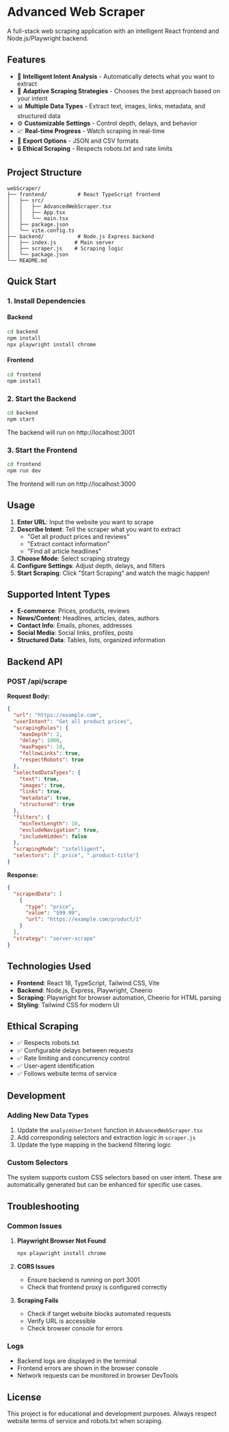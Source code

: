 # Advanced Web Scraper

A full-stack web scraping application with an intelligent React frontend and Node.js/Playwright backend.

## Features

- 🧠 **Intelligent Intent Analysis** - Automatically detects what you want to extract
- 🎯 **Adaptive Scraping Strategies** - Chooses the best approach based on your intent
- 📊 **Multiple Data Types** - Extract text, images, links, metadata, and structured data
- ⚙️ **Customizable Settings** - Control depth, delays, and behavior
- 📈 **Real-time Progress** - Watch scraping in real-time
- 💾 **Export Options** - JSON and CSV formats
- 🔒 **Ethical Scraping** - Respects robots.txt and rate limits

## Project Structure

```
webScraper/
├── frontend/          # React TypeScript frontend
│   ├── src/
│   │   ├── AdvancedWebScraper.tsx
│   │   ├── App.tsx
│   │   └── main.tsx
│   ├── package.json
│   └── vite.config.ts
├── backend/           # Node.js Express backend
│   ├── index.js      # Main server
│   ├── scraper.js    # Scraping logic
│   └── package.json
└── README.md
```

## Quick Start

### 1. Install Dependencies

#### Backend
```bash
cd backend
npm install
npx playwright install chrome
```

#### Frontend
```bash
cd frontend
npm install
```

### 2. Start the Backend
```bash
cd backend
npm start
```
The backend will run on http://localhost:3001

### 3. Start the Frontend
```bash
cd frontend
npm run dev
```
The frontend will run on http://localhost:3000

## Usage

1. **Enter URL**: Input the website you want to scrape
2. **Describe Intent**: Tell the scraper what you want to extract
   - "Get all product prices and reviews"
   - "Extract contact information"
   - "Find all article headlines"
3. **Choose Mode**: Select scraping strategy
4. **Configure Settings**: Adjust depth, delays, and filters
5. **Start Scraping**: Click "Start Scraping" and watch the magic happen!

## Supported Intent Types

- **E-commerce**: Prices, products, reviews
- **News/Content**: Headlines, articles, dates, authors
- **Contact Info**: Emails, phones, addresses
- **Social Media**: Social links, profiles, posts
- **Structured Data**: Tables, lists, organized information

## Backend API

### POST /api/scrape

**Request Body:**
```json
{
  "url": "https://example.com",
  "userIntent": "Get all product prices",
  "scrapingRules": {
    "maxDepth": 2,
    "delay": 1000,
    "maxPages": 10,
    "followLinks": true,
    "respectRobots": true
  },
  "selectedDataTypes": {
    "text": true,
    "images": true,
    "links": true,
    "metadata": true,
    "structured": true
  },
  "filters": {
    "minTextLength": 10,
    "excludeNavigation": true,
    "includeHidden": false
  },
  "scrapingMode": "intelligent",
  "selectors": [".price", ".product-title"]
}
```

**Response:**
```json
{
  "scrapedData": [
    {
      "type": "price",
      "value": "$99.99",
      "url": "https://example.com/product/1"
    }
  ],
  "strategy": "server-scrape"
}
```

## Technologies Used

- **Frontend**: React 18, TypeScript, Tailwind CSS, Vite
- **Backend**: Node.js, Express, Playwright, Cheerio
- **Scraping**: Playwright for browser automation, Cheerio for HTML parsing
- **Styling**: Tailwind CSS for modern UI

## Ethical Scraping

- ✅ Respects robots.txt
- ✅ Configurable delays between requests
- ✅ Rate limiting and concurrency control
- ✅ User-agent identification
- ✅ Follows website terms of service

## Development

### Adding New Data Types

1. Update the `analyzeUserIntent` function in `AdvancedWebScraper.tsx`
2. Add corresponding selectors and extraction logic in `scraper.js`
3. Update the type mapping in the backend filtering logic

### Custom Selectors

The system supports custom CSS selectors based on user intent. These are automatically generated but can be enhanced for specific use cases.

## Troubleshooting

### Common Issues

1. **Playwright Browser Not Found**
   ```bash
   npx playwright install chrome
   ```

2. **CORS Issues**
   - Ensure backend is running on port 3001
   - Check that frontend proxy is configured correctly

3. **Scraping Fails**
   - Check if target website blocks automated requests
   - Verify URL is accessible
   - Check browser console for errors

### Logs

- Backend logs are displayed in the terminal
- Frontend errors are shown in the browser console
- Network requests can be monitored in browser DevTools

## License

This project is for educational and development purposes. Always respect website terms of service and robots.txt when scraping.

